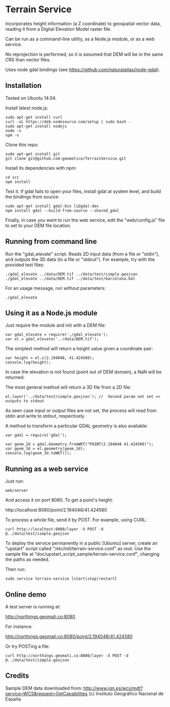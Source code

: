 Terrain Service
===============

Incorporates height information (a Z coordinate) to geospatial vector data, reading it from a Digital Elevation Model raster file.

Can be run as a command-line utility, as a Node.js module, or as a web service.

No reprojection is performed, so it is assumed that DEM will be in the same CRS than vector files.

Uses node gdal bindings (see https://github.com/naturalatlas/node-gdal).


Installation
------------

Tested on Ubuntu 14.04.

Install latest node.js:

    sudo apt-get install curl
    curl -sL https://deb.nodesource.com/setup | sudo bash -
    sudo apt-get install nodejs
    node -v
    npm -v

Clone this repo:

    sudo apt-get install git
    git clone git@github.com:geomatico/TerrainService.git

Install its dependencies with npm:

    cd src
    npm install

Test it. If gdal fails to open your files, install gdal at system level, and build the bindings from source:

    sudo apt-get install gdal-bin libgdal-dev
    npm install gdal --build-from-source --shared_gdal

Finally, in case you want to run the web service, edit the "web/config.js" file to set to your DEM file location.


Running from command line
-------------------------

Run the "gdal_elevate" script. Reads 2D input data (from a file or "stdin"), and outputs the 3D data (to a file or "stdout"). For example, try with the provided test files:

    ./gdal_elevate ../data/DEM.tif ../data/test/simple.geojson
    ./gdal_elevate ../data/DEM.tif ../data/test/barcelona.kml


For an usage message, run without parameters:

    ./gdal_elevate


Using it as a Node.js module
----------------------------

Just require the module and init with a DEM file:

    var gdal_elevate = require(',/gdal_elevate');
    var el = gdal_elevate('../data/DEM.tif');

The simplest method will return a height value given a coordinate pair:

    var height = el.z(2.194048, 41.424580);
    console.log(height);

In case the elevation is not found (point out of DEM domain), a NaN will be returned.

The most general method will return a 3D file from a 2D file:

    el.layer('../data/test/simple.geojson'); //  Second param not set => outputs to stdout

As seen case input or output files are not set, the process will read from stdin and write to stdout, respectively.

A method to transform a particular GDAL geometry is also avaliable:

    var gdal = require('gdal');

    var geom_2d = gdal.Geometry.fromWKT("POINT(2.194048 41.424580)");
    var geom_3d = el.geometry(geom_2d);
    console.log(geom_3d.toWKT());


Running as a web service
------------------------

Just run:

    web/server

And access it on port 8080. To get a point's height:

   http://localhost:8080/point/2.194048/41.424580

To process a whole file, send it by POST. For example, using CURL:

    curl http://localhost:8080/layer -X POST -d @../data/test/simple.geojson

To deploy the service permanently in a public [Ubuntu] server, create an "upstart" script called "/etc/init/terrain-service.conf" as root. Use the sample file at "doc/upstart_script_sample/terrain-service.conf", changing the paths as needed.

Then run:

    sudo service terrain-service [start|stop|restart]


Online demo
-----------

A test server is running at:

   http://northings.geomati.co:8080

For instance:

   http://northings.geomati.co:8080/point/2.194048/41.424580
   
Or try POSTing a file:

    curl http://northings.geomati.co:8080/layer -X POST -d @../data/test/simple.geojson


Credits
-------

Sample DEM data downloaded from:
http://www.ign.es/wcs/mdt?service=WCS&request=GetCapabilities
(c) Instituto Geográfico Nacional de España
